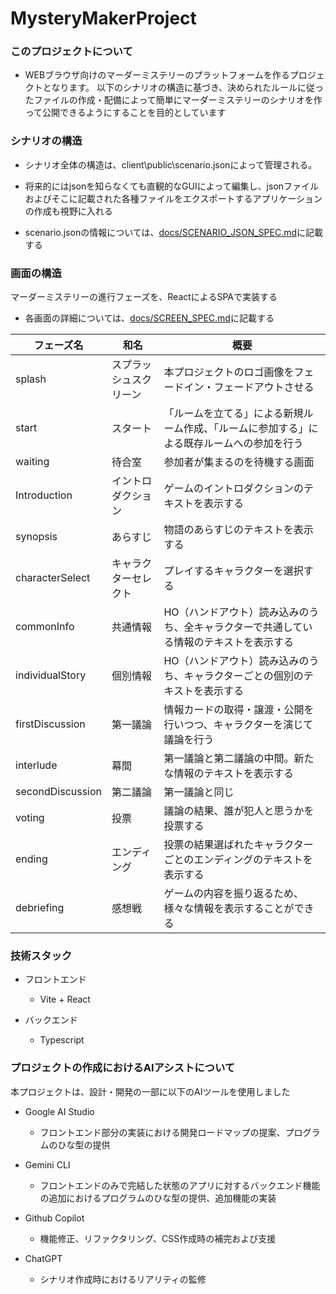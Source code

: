 # MysteryMakerProject

### このプロジェクトについて

- WEBブラウザ向けのマーダーミステリーのプラットフォームを作るプロジェクトとなります。
  以下のシナリオの構造に基づき、決められたルールに従ったファイルの作成・配備によって簡単にマーダーミステリーのシナリオを作って公開できるようにすることを目的としています

### シナリオの構造

- シナリオ全体の構造は、client\public\scenario.jsonによって管理される。

- 将来的にはjsonを知らなくても直観的なGUIによって編集し、jsonファイルおよびそこに記載された各種ファイルをエクスポートするアプリケーションの作成も視野に入れる

- scenario.jsonの情報については、[docs/SCENARIO_JSON_SPEC.md](docs/SCENARIO_JSON_SPEC.md)に記載する

### 画面の構造

マーダーミステリーの進行フェーズを、ReactによるSPAで実装する

- 各画面の詳細については、[docs/SCREEN_SPEC.md](docs/SCREEN_SPEC.md)に記載する

| フェーズ名            | 和名          | 概要                                            |
| ---------------- | ----------- | --------------------------------------------- |
| splash           | スプラッシュスクリーン | 本プロジェクトのロゴ画像をフェードイン・フェードアウトさせる                |
| start            | スタート        | 「ルームを立てる」による新規ルーム作成、「ルームに参加する」による既存ルームへの参加を行う |
| waiting          | 待合室         | 参加者が集まるのを待機する画面                               |
| Introduction     | イントロダクション   | ゲームのイントロダクションのテキストを表示する                       |
| synopsis         | あらすじ        | 物語のあらすじのテキストを表示する                             |
| characterSelect  | キャラクターセレクト  | プレイするキャラクターを選択する                              |
| commonInfo       | 共通情報        | HO（ハンドアウト）読み込みのうち、全キャラクターで共通している情報のテキストを表示する  |
| individualStory  | 個別情報        | HO（ハンドアウト）読み込みのうち、キャラクターごとの個別のテキストを表示する       |
| firstDiscussion  | 第一議論        | 情報カードの取得・譲渡・公開を行いつつ、キャラクターを演じて議論を行う           |
| interlude        | 幕間          | 第一議論と第二議論の中間。新たな情報のテキストを表示する                  |
| secondDiscussion | 第二議論        | 第一議論と同じ                                       |
| voting           | 投票          | 議論の結果、誰が犯人と思うかを投票する                           |
| ending           | エンディング      | 投票の結果選ばれたキャラクターごとのエンディングのテキストを表示する            |
| debriefing       | 感想戦         | ゲームの内容を振り返るため、様々な情報を表示することができる                |

### 技術スタック

- フロントエンド
  
  - Vite + React 

- バックエンド
  
  - Typescript

### プロジェクトの作成におけるAIアシストについて

本プロジェクトは、設計・開発の一部に以下のAIツールを使用しました

- Google AI Studio
  
  - フロントエンド部分の実装における開発ロードマップの提案、プログラムのひな型の提供

- Gemini CLI
  
  - フロントエンドのみで完結した状態のアプリに対するバックエンド機能の追加におけるプログラムのひな型の提供、追加機能の実装

- Github Copilot
  
  - 機能修正、リファクタリング、CSS作成時の補完および支援

- ChatGPT
  
  - シナリオ作成時におけるリアリティの監修
